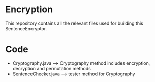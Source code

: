 # Encryption
This repository contains all the relevant files used for building this SentenceEncryptor. 

# Code 
- Cryptography.java --> Cryptography method includes encryption, decryption and permutation methods 
- SentenceChecker.java --> tester method for Cryptography 
